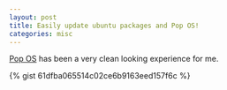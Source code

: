 ```yaml
---
layout: post
title: Easily update ubuntu packages and Pop OS!
categories: misc
---
```


[Pop OS](https://pop.system76.com) has been a very clean looking experience for me. 

{% gist 61dfba065514c02ce6b9163eed157f6c %}